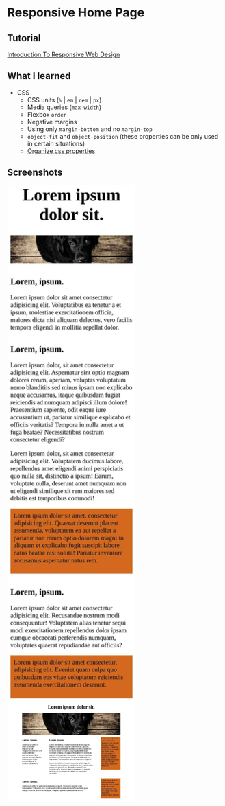 # Responsive Home Page


## Tutorial
[Introduction To Responsive Web Design](https://www.youtube.com/watch?v=srvUrASNj0s&t=1s)

## What I learned


- CSS
  - CSS units (`%` | `em` | `rem` | `px`)
  - Media queries (`max-width`)
  - Flexbox `order`
  - Negative margins
  - Using only `margin-bottom` and no `margin-top`
  - `object-fit` and `object-position` (these properties can be only used in certain situations)
  - [Organize css properties](https://9elements.com/css-rule-order)


## Screenshots

<p float="left">
  <img src="./screenshots/small.jpg" alt="small size full page screenshot of the website" width="300px" valign="top">
  <img src="./screenshots/large.jpg" alt="large size full page screenshot of the website" width="300px" valign="top">
</p>

